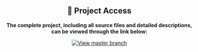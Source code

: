 <h2 align="center">📁 Project Access</h2>

<p align="center"><strong>The complete project, including all source files and detailed descriptions, can be viewed through the link below:</strong></p>
<p align="center">
<a  href="https://github.com/housemLassoued/TunisiaGuestHouses-Android-Application/tree/master">
  <img  src="https://img.shields.io/badge/Branch-master-blue" alt="View master branch">
</a>
</p>
